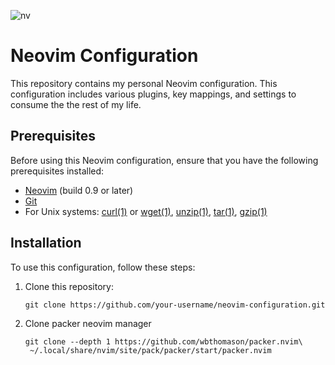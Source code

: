 ![nv](https://github.com/wnstdrr/nv/assets/12807776/d61253f8-7acc-4c94-9114-3e99d7c87c12)
# Neovim Configuration

This repository contains my personal Neovim configuration. This configuration includes various plugins, key mappings, and settings to consume the the rest of my life.

## Prerequisites

Before using this Neovim configuration, ensure that you have the following prerequisites installed:

- [Neovim](https://neovim.io/) (build 0.9 or later)
- [Git](https://git-scm.com/)
- For Unix systems: [curl(1)](https://curl.se/) or [wget(1)](https://www.gnu.org/software/wget/), [unzip(1)](https://infozip.sourceforge.net/), [tar(1)](https://www.gnu.org/software/tar/), [gzip(1)](https://www.gnu.org/software/gzip/)

## Installation

To use this configuration, follow these steps:

1. Clone this repository:

   ```shell
   git clone https://github.com/your-username/neovim-configuration.git

2. Clone packer neovim manager

   ```shell
   git clone --depth 1 https://github.com/wbthomason/packer.nvim\
    ~/.local/share/nvim/site/pack/packer/start/packer.nvim
